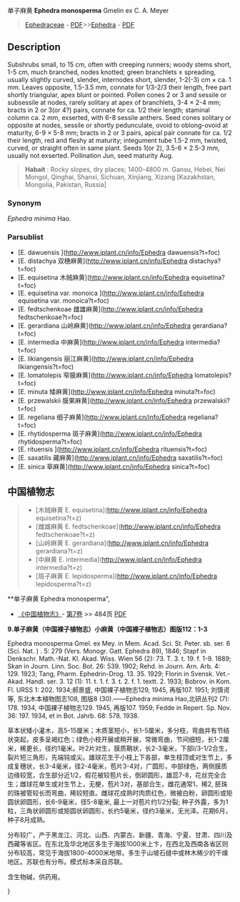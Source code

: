 单子麻黄 **Ephedra monosperma** Gmelin ex C. A. Meyer

> [Ephedraceae](http://www.iplant.cn/info/Ephedraceae?t=foc) - [PDF](http://www.iplant.cn/foc/pdf/Ephedraceae.pdf)>>[Ephedra](http://www.iplant.cn/info/Ephedra?t=foc) - [PDF](http://www.iplant.cn/foc/pdf/Ephedra.pdf)

## Description

Subshrubs small, to 15 cm, often with creeping runners; woody stems short, 1-5 cm, much branched, nodes knotted; green branchlets ±  spreading, usually slightly curved, slender, internodes short, slender, 1-2(-3) cm ×  ca. 1 mm. Leaves opposite, 1.5-3.5 mm, connate for 1/3-2/3 their length, free part shortly triangular, apex blunt or pointed. Pollen cones 2 or 3 and sessile or subsessile at nodes, rarely solitary at apex of branchlets, 3-4 ×  2-4 mm; bracts in 2 or 3(or 4?) pairs, connate for ca. 1/2 their length; staminal column ca. 2 mm, exserted, with 6-8 sessile anthers. Seed cones solitary or opposite at nodes, sessile or shortly pedunculate, ovoid to oblong-ovoid at maturity, 6-9 ×  5-8 mm; bracts in 2 or 3 pairs, apical pair connate for ca. 1/2 their length, red and fleshy at maturity; integument tube 1.5-2 mm, twisted, curved, or straight often in same plant. Seeds 1(or 2), 3.5-6 ×  2.5-3 mm, usually not exserted. Pollination Jun, seed maturity Aug.


> **Habait** : 
> Rocky slopes, dry places; 1400-4800 m. Gansu, Hebei, Nei Mongol, Qinghai, Shanxi, Sichuan, Xinjiang, Xizang [Kazakhstan, Mongolia, Pakistan, Russia]

### Synonym
*Ephedra minima* Hao.

### Parsublist

* [E.  dawuensis  ](http://www.iplant.cn/info/Ephedra dawuensis?t=foc)
* [E.  distachya  双穗麻黄](http://www.iplant.cn/info/Ephedra distachya?t=foc)
* [E.  equisetina  木贼麻黄](http://www.iplant.cn/info/Ephedra equisetina?t=foc)
* [E.  equisetina var. monoica  ](http://www.iplant.cn/info/Ephedra equisetina var. monoica?t=foc)
* [E.  fedtschenkoae  雌雄麻黄](http://www.iplant.cn/info/Ephedra fedtschenkoae?t=foc)
* [E.  gerardiana  山岭麻黄](http://www.iplant.cn/info/Ephedra gerardiana?t=foc)
* [E.  intermedia  中麻黄](http://www.iplant.cn/info/Ephedra intermedia?t=foc)
* [E.  likiangensis  丽江麻黄](http://www.iplant.cn/info/Ephedra likiangensis?t=foc)
* [E.  lomatolepis  窄膜麻黄](http://www.iplant.cn/info/Ephedra lomatolepis?t=foc)
* [E.  minuta  矮麻黄](http://www.iplant.cn/info/Ephedra minuta?t=foc)
* [E.  przewalskii  膜果麻黄](http://www.iplant.cn/info/Ephedra przewalskii?t=foc)
* [E.  regeliana  细子麻黄](http://www.iplant.cn/info/Ephedra regeliana?t=foc)
* [E.  rhytidosperma  斑子麻黄](http://www.iplant.cn/info/Ephedra rhytidosperma?t=foc)
* [E.  rituensis  ](http://www.iplant.cn/info/Ephedra rituensis?t=foc)
* [E.  saxatilis  藏麻黄](http://www.iplant.cn/info/Ephedra saxatilis?t=foc)
* [E.  sinica  草麻黄](http://www.iplant.cn/info/Ephedra sinica?t=foc)


## 中国植物志

> * [木贼麻黄  E.  equisetina](http://www.iplant.cn/info/Ephedra equisetina?t=z)
> * [雌雄麻黄  E.  fedtschenkoae](http://www.iplant.cn/info/Ephedra fedtschenkoae?t=z)
> * [山岭麻黄  E.  gerardiana](http://www.iplant.cn/info/Ephedra gerardiana?t=z)
> * [中麻黄  E.  intermedia](http://www.iplant.cn/info/Ephedra intermedia?t=z)
> * [斑子麻黄  E.  lepidosperma](http://www.iplant.cn/info/Ephedra lepidosperma?t=z)


**单子麻黄 Ephedra monosperma",

* [《中国植物志》](http://www.iplant.cn/frps)- [第7卷](http://www.iplant.cn/frps/vol/7) >> 484页 [PDF](http://www.iplant.cn/frps/pdf/7/484.pdf)


**9.单子麻黄（中国裸子植物志）小麻黄（中国裸子植物志）图版112：1-3**

Ephedra monosperma Gmel. ex Mey. in Mem. Acad. Sci. St. Peter. sb. ser. 6 (Sci. Nat. ) . 5: 279 (Vers. Monogr. Gatt. Ephedra 89), 1846; Stapf in Denkschr. Math.-Nat. Kl. Akad. Wiss. Wien 56 (2): 73. T. 3. t. 19. f. 1-9. 1889; Skan in Journ. Linn. Soc. Bot. 26: 539. 1902; Rehd. in Journ. Arn. Arb. 4: 129. 1923; Tang, Pharm. Ephedrin-Drog. 13. 35. 1929; Florin in Svensk. Vet.-Akad. Handl. ser. 3. 12 (1): 11. t. 1. f. 3. t. 2. f. 1. textt. 2. 1933; Bobrov. in Kom. Fl. URSS 1: 202. 1934;郝景盛, 中国裸子植物志129, 1945, 再版107. 1951; 刘慎谔等, 东北木本植物图志108, 图版8 (30).——Ephedra minima Hao,北研丛刊2 (7): 178. 1934, 中国裸子植物志129. 1945, 再版107. 1959; Fedde in Repert. Sp. Nov. 36: 197. 1934, et in Bot. Jahrb. 68: 578. 1938.

草本状矮小灌木，高5-15厘米；木质茎短小，长1-5厘米，多分枝，弯曲并有节结状突起，皮多呈褐红色；绿色小枝开展或稍开展，常微弯曲，节间细短，长1-2厘米，稀更长，径约1毫米。叶2片对生，膜质鞘状，长2-3毫米，下部l/3-1/2合生，裂片短三角形，先端钝或尖。雄球花生于小枝上下各部，单生枝顶或对生节上，多成复穗状，长3-4毫米，径2-4毫米，苞片3-4对，广圆形，中部绿色，两侧膜质边缘较宽，合生部分近1/2，假花被较苞片长，倒卵圆形，雄蕊7-8，花丝完全合生；雌球花单生或对生节上，无梗，苞片3对，基部合生，雌花通常1，稀2, 胚珠的珠被管较长而弯曲，稀较短直。雌球花成熟时肉质红色，微被白粉，卵圆形或矩圆状卵圆形，长6-9毫米，径5-8毫米, 最上一对苞片约1/2分裂; 种子外露，多为1粒，三角状卵圆形或矩圆状卵圆形，长约5毫米，径约3毫米，无光泽。花期6月，种子8月成熟。

分布较广，产于黑龙江、河北、山西、内蒙古、新疆、青海、宁夏、甘肃、四川及西藏等省区。在东北及华北地区多生于海拔1000米上卞，在西北及西南各省区则分布较高，常见于海拔1800-4000米地带。多生于山坡石缝中或林木稀少的干燥地区。苏联也有分布。模式标本采自苏联。

含生物碱，供药用。

}